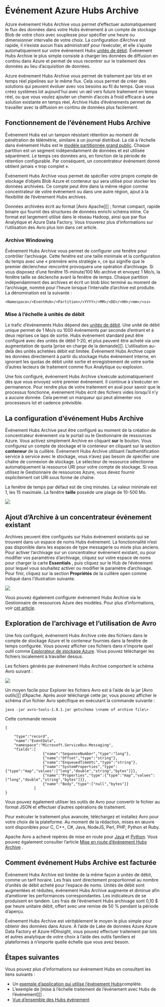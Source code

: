 <properties
    pageTitle="Événement Azure Hubs Archive | Microsoft Azure"
    description="Vue d’ensemble de la fonctionnalité d’Azure événement Hubs Archive."
    services="event-hubs"
    documentationCenter=""
    authors="djrosanova"
    manager="timlt"
    editor=""/>

<tags
    ms.service="event-hubs"
    ms.workload="na"
    ms.tgt_pltfrm="na"
    ms.devlang="na"
    ms.topic="article"
    ms.date="09/13/2016"
    ms.author="darosa;sethm"/>

# <a name="azure-event-hubs-archive"></a>Événement Azure Hubs Archive

Azure événement Hubs Archive vous permet d’effectuer automatiquement le flux des données dans votre Hubs événement à un compte de stockage Blob de votre choix avec souplesse pour spécifier une heure ou dimensionner intervalle de votre choix. La configuration d’Archive est rapide, il n’existe aucun frais administratif pour l’exécuter, et elle s’ajuste automatiquement sur votre événement Hubs [unités de débit](event-hubs-overview.md#capacity-and-security). Événement Hubs Archive le plus simple consiste à charger les données de diffusion en continu dans Azure et permet de vous recentrer sur le traitement des données au lieu d’acquisition de données.

Azure événement Hubs Archive vous permet de traitement par lots et en temps réel pipelines sur le même flux. Cela vous permet de créer des solutions qui peuvent évoluer avec vos besoins au fil du temps. Que vous créez systèmes lot aujourd'hui avec un œil vers future traitement en temps réel, ou que vous voulez ajouter un chemin d’accès à froid efficace à une solution existante en temps réel, Archive Hubs d’événements permet de travailler avec la diffusion en continu de données plus facilement.

## <a name="how-event-hubs-archive-works"></a>Fonctionnement de l’événement Hubs Archive

Événement Hubs est un tampon résistant rétention au moment de pénétration de télémétrie, similaire à un journal distribué. La clé à l’échelle dans événement Hubs est le [modèle partitionnée grand public](event-hubs-overview.md#partition-key). Chaque partition est un segment indépendamment de données et est utilisée séparément. Le temps ces données ans, en fonction de la période de rétention configurable. Par conséquent, un concentrateur événement donné obtient jamais « trop complet ».

Événement Hubs Archive vous permet de spécifier votre propre compte de stockage d’objets Blob Azure et conteneur qui sera utilisé pour stocker les données archivées. Ce compte peut être dans la même région comme concentrateur de votre événement ou dans une autre région, ajout à la flexibilité de l’événement Hubs archives.

Données archivées écrit au format [Avro Apache][] ; format compact, rapide binaire qui fournit des structures de données enrichi schéma inline. Ce format est largement utilisé dans le réseau Hadoop, ainsi que par flux Analytique et Azure Data Factory. Vous trouverez plus d’informations sur l’utilisation des Avro plus loin dans cet article.

### <a name="archive-windowing"></a>Archive Windowing

Événement Hubs Archive vous permet de configurer une fenêtre pour contrôler l’archivage. Cette fenêtre est une taille minimale et la configuration du temps avec une « première wins stratégie », ce qui signifie que le premier déclencheur rencontré provoquera une opération d’archivage. Si vous disposez d’une fenêtre 15-minute/100 Mo archive et envoyez 1 Mo/s, la fenêtre taille se déclenche avant la fenêtre de temps. Chaque partition indépendamment des archives et écrit un blob bloc terminé au moment de l’archivage, nommé pour l’heure lorsque l’intervalle d’archive est produite. La dénomination est la suivante :

```
<Namespace>/<EventHub>/<Partition>/<YYYY>/<MM>/<DD>/<HH>/<mm>/<ss>
```

### <a name="scaling-to-throughput-units"></a>Mise à l’échelle à unités de débit

Le trafic d’événements Hubs dépend des [unités de débit](event-hubs-overview.md#capacity-and-security). Une unité de débit unique permet de 1 Mo/s ou 1000 événements par seconde d’entrant et à deux reprises ce laps de sortie. Hubs événement standard peut être configuré avec des unités de débit 1-20, et plus peuvent être acheté via une augmentation de quota [prise en charge de la demande][]. L’utilisation au-delà des unités achetées débit est limitée. Événement Hubs Archive copie les données directement à partir du stockage Hubs événement interne, en ignorant les quotas de débit unité sortie et enregistrement de votre sortie d’autres lecteurs de traitement comme flux Analytique ou explosion.

Une fois configuré, événement Hubs Archive s’exécute automatiquement dès que vous envoyez votre premier événement. Il continue à s’exécuter en permanence. Pour rendre plus de votre traitement en aval pour savoir que le processus fonctionne, événement Hubs écrit des fichiers vides lorsqu’il n’y a aucune donnée. Cela permet un marqueur qui peut alimenter vos processeurs lot et cadence prévisible.

## <a name="setting-up-event-hubs-archive"></a>La configuration d’événement Hubs Archive

Événement Hubs Archive peut être configuré au moment de la création de concentrateur événement via le portail ou le Gestionnaire de ressources Azure. Vous activez simplement Archive en cliquant **sur** le bouton. Vous configurez un compte de stockage et le conteneur en cliquant sur la section **conteneur** de la cuillère. Événement Hubs Archive utilisant l’authentification service à service avec le stockage, vous n’avez pas besoin de spécifier une chaîne de connexion de stockage. Le sélecteur de ressource sélectionne automatiquement la ressource URI pour votre compte de stockage. Si vous utilisez le Gestionnaire de ressources Azure, vous devez fournir explicitement cet URI sous forme de chaîne.

La fenêtre de temps par défaut est de cinq minutes. La valeur minimale est 1, les 15 maximale. La fenêtre **taille** possède une plage de 10-500 Mo.

![][1]

## <a name="adding-archive-to-an-existing-event-hub"></a>Ajout d’Archive à un concentrateur événement existant

Archives peuvent être configurés sur Hubs événement existants qui se trouvent dans un espace de noms Hubs événement. La fonctionnalité n’est pas disponible dans les espaces de type messagerie ou mixte plus anciens. Pour activer l’archivage sur un concentrateur événement existant, ou pour modifier vos paramètres d’archivage, cliquez sur votre espace de noms pour charger la carte **Essentials** , puis cliquez sur le Hub de l’événement pour lequel vous souhaitez activer ou modifier le paramètre d’archivage. Pour finir, cliquez sur la section **Propriétés** de la cuillère open comme indiqué dans l’illustration suivante.

![][2]

Vous pouvez également configurer événement Hubs Archive via le Gestionnaire de ressources Azure des modèles. Pour plus d’informations, voir [cet article](event-hubs-resource-manager-namespace-event-hub-enable-archive.md).

## <a name="exploring-the-archive-and-working-with-avro"></a>Exploration de l’archivage et l’utilisation de Avro

Une fois configuré, événement Hubs Archive crée des fichiers dans le compte de stockage Azure et le conteneur fournies dans la fenêtre de temps configurée. Vous pouvez afficher ces fichiers dans n’importe quel outil comme [Explorateur de stockage Azure][]. Vous pouvez télécharger les fichiers localement à travailler dessus.

Les fichiers générés par événement Hubs Archive comportent le schéma Avro suivant :

![][3]

Un moyen facile pour Explorer les fichiers Avro est à l’aide de la jar [Avro outils][] d’Apache. Après avoir téléchargé cette jar, vous pouvez afficher le schéma d’un fichier Avro spécifique en exécutant la commande suivante :

```
java -jar avro-tools-1.8.1.jar getschema \<name of archive file\>
```

Cette commande renvoie

```
{

    "type":"record",
    "name":"EventData",
    "namespace":"Microsoft.ServiceBus.Messaging",
    "fields":[
                 {"name":"SequenceNumber","type":"long"},
                 {"name":"Offset","type":"string"},
                 {"name":"EnqueuedTimeUtc","type":"string"},
                 {"name":"SystemProperties","type":{"type":"map","values":["long","double","string","bytes"]}},
                 {"name":"Properties","type":{"type":"map","values":["long","double","string","bytes"]}},
                 {"name":"Body","type":["null","bytes"]}
             ]
}
```

Vous pouvez également utiliser les outils de Avro pour convertir le fichier au format JSON et effectuer d’autres opérations de traitement.

Pour exécuter le traitement plus avancée, téléchargez et installez Avro pour votre choix de la plateforme. Au moment de la rédaction, mises en œuvre sont disponibles pour C, C++, C\#, Java, NodeJS, Perl, PHP, Python et Ruby.

Apache Avro a achevé repères de mise en route pour [Java][] et [Python][]. Vous pouvez également consulter l’article [Mise en route d’événement Hubs Archive](event-hubs-archive-python.md) .

## <a name="how-event-hubs-archive-is-charged"></a>Comment événement Hubs Archive est facturée

Événement Hubs Archive est limitée de la même façon à unités de débit, comme un tarif horaire. Les frais sont directement proportionnel au nombre d’unités de débit acheté pour l’espace de noms. Unités de débit sont augmentées et réduites, événement Hubs Archive augmente et diminue afin d’améliorer les performances correspondantes. Les indicateurs de se produisent en tandem. Les frais de l’événement Hubs archivage sont 0,10 $ par heure unitaire débit, offert avec une remise de 50 % pendant la période d’aperçu.

Événement Hubs Archive est véritablement le moyen le plus simple pour obtenir des données dans Azure. À l’aide de Lake de données Azure Azure Data Factory et Azure HDInsight, vous pouvez effectuer traitement par lots et autres analytique de votre choix à l’aide des outils familiers et plateformes à n’importe quelle échelle que vous avez besoin.

## <a name="next-steps"></a>Étapes suivantes

Vous pouvez plus d’informations sur événement Hubs en consultant les liens suivants :

- Un [exemple d’application qui utilise l’événement Hubs][]complète.
- L’exemple de [mise à l’échelle traitement de l’événement avec Hubs de l’événement][] .
- [Vue d’ensemble des Hubs événement][]

[Apache Avro]: http://avro.apache.org/
[demande de support]: https://portal.azure.com/?#blade/Microsoft_Azure_Support/HelpAndSupportBlade
[1]: ./media/event-hubs-archive-overview/event-hubs-archive1.png
[2]: media/event-hubs-archive-overview/event-hubs-archive2.png
[Explorateur de stockage Azure]: http://azurestorageexplorer.codeplex.com/
[3]: ./media/event-hubs-archive-overview/event-hubs-archive3.png
[Outils Avro]: http://www-us.apache.org/dist/avro/avro-1.8.1/java/avro-tools-1.8.1.jar
[Java]: http://avro.apache.org/docs/current/gettingstartedjava.html
[Python]: http://avro.apache.org/docs/current/gettingstartedpython.html
[Vue d’ensemble des Hubs événement]: event-hubs-overview.md
[exemple d’application qui utilise l’événement Hubs]: https://code.msdn.microsoft.com/Service-Bus-Event-Hub-286fd097
[Évoluer de traitement de l’événement avec Hubs d’événement]: https://code.msdn.microsoft.com/Service-Bus-Event-Hub-45f43fc3
